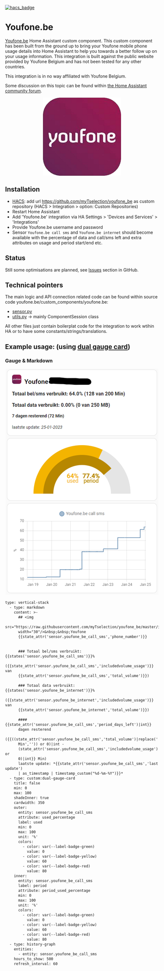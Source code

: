 [![hacs_badge](https://img.shields.io/badge/HACS-Custom-41BDF5.svg)](https://github.com/hacs/integration)

# Youfone.be
[Youfone.be](https://www.youfone.be/) Home Assistant custom component. This custom component has been built from the ground up to bring your Youfone mobile phone usage details into Home Assistant to help you towards a better follow up on your usage information. This integration is built against the public website provided by Youfone Belgium and has not been tested for any other countries.

This integration is in no way affiliated with Youfone Belgium.

Some discussion on this topic can be found within [the Home Assistant community forum](https://community.home-assistant.io/t/youfone-be-custom-integration/520952).

<p align="center"><img src="https://raw.githubusercontent.com/myTselection/youfone_be/master/icon.png"/></p>


## Installation
- [HACS](https://hacs.xyz/): add url https://github.com/myTselection/youfone_be as custom repository (HACS > Integration > option: Custom Repositories)
- Restart Home Assistant
- Add 'Youfone.be' integration via HA Settings > 'Devices and Services' > 'Integrations'
- Provide Youfone.be username and password
- Sensor `Youfone.be call sms` and `Youfone.be internet` should become available with the percentage of data and call/sms left and extra attributes on usage and period start/end etc.

## Status
Still some optimisations are planned, see [Issues](https://github.com/myTselection/youfone_be/issues) section in GitHub.

## Technical pointers
The main logic and API connection related code can be found within source code youfone.be/custom_components/youfone.be:
- [sensor.py](https://github.com/myTselection/youfone_be/blob/master/custom_components/youfone_be/sensor.py)
- [utils.py](https://github.com/myTselection/youfone_be/blob/master/custom_components/youfone_be/utils.py) -> mainly ComponentSession class

All other files just contain boilerplat code for the integration to work wtihin HA or to have some constants/strings/translations.

## Example usage: (using [dual gauge card](https://github.com/custom-cards/dual-gauge-card))
### Gauge & Markdown
<p align="center"><img src="https://raw.githubusercontent.com/myTselection/youfone_be/master/Markdown%20Gauge%20Card%20example.png"/></p>

```
type: vertical-stack
  - type: markdown
    content: >-
      ## <img
      src="https://raw.githubusercontent.com/myTselection/youfone_be/master/icon.png"
      width="30"/>&nbsp;&nbsp;Youfone
      {{state_attr('sensor.youfone_be_call_sms','phone_number')}}


      ### Totaal bel/sms verbruikt: {{states('sensor.youfone_be_call_sms')}}%
      ({{state_attr('sensor.youfone_be_call_sms','includedvolume_usage')}} van
      {{state_attr('sensor.youfone_be_call_sms','total_volume')}})

      ### Totaal data verbruikt: {{states('sensor.youfone_be_internet')}}%
      ({{state_attr('sensor.youfone_be_internet','includedvolume_usage')}} van
      {{state_attr('sensor.youfone_be_internet','total_volume')}})

      #### {{state_attr('sensor.youfone_be_call_sms','period_days_left')|int}}
      dagen resterend
      ({{((state_attr('sensor.youfone_be_call_sms','total_volume')|replace('
      Min','')) or 0)|int -
      (state_attr('sensor.youfone_be_call_sms','includedvolume_usage') or
      0)|int}} Min)
      laatste update: *{{state_attr('sensor.youfone_be_call_sms','last update')
      | as_timestamp | timestamp_custom("%d-%m-%Y")}}*
  - type: custom:dual-gauge-card
    title: false
    min: 0
    max: 100
    shadeInner: true
    cardwidth: 350
    outer:
      entity: sensor.youfone_be_call_sms
      attribute: used_percentage
      label: used
      min: 0
      max: 100
      unit: '%'
      colors:
        - color: var(--label-badge-green)
          value: 0
        - color: var(--label-badge-yellow)
          value: 60
        - color: var(--label-badge-red)
          value: 80
    inner:
      entity: sensor.youfone_be_call_sms
      label: period
      attribute: period_used_percentage
      min: 0
      max: 100
      unit: '%'
      colors:
        - color: var(--label-badge-green)
          value: 0
        - color: var(--label-badge-yellow)
          value: 60
        - color: var(--label-badge-red)
          value: 80
  - type: history-graph
    entities:
      - entity: sensor.youfone_be_call_sms
    hours_to_show: 500
    refresh_interval: 60
```
